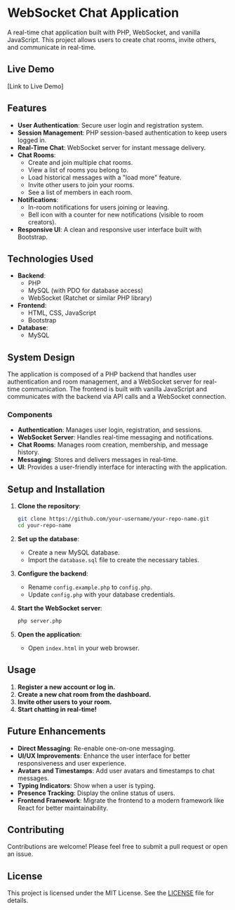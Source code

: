 # WebSocket Chat Application

A real-time chat application built with PHP, WebSocket, and vanilla JavaScript. This project allows users to create chat rooms, invite others, and communicate in real-time.

## Live Demo

[Link to Live Demo]

## Features

- **User Authentication**: Secure user login and registration system.
- **Session Management**: PHP session-based authentication to keep users logged in.
- **Real-Time Chat**: WebSocket server for instant message delivery.
- **Chat Rooms**:
  - Create and join multiple chat rooms.
  - View a list of rooms you belong to.
  - Load historical messages with a "load more" feature.
  - Invite other users to join your rooms.
  - See a list of members in each room.
- **Notifications**:
  - In-room notifications for users joining or leaving.
  - Bell icon with a counter for new notifications (visible to room creators).
- **Responsive UI**: A clean and responsive user interface built with Bootstrap.

## Technologies Used

- **Backend**:
  - PHP
  - MySQL (with PDO for database access)
  - WebSocket (Ratchet or similar PHP library)
- **Frontend**:
  - HTML, CSS, JavaScript
  - Bootstrap
- **Database**:
  - MySQL

## System Design

The application is composed of a PHP backend that handles user authentication and room management, and a WebSocket server for real-time communication. The frontend is built with vanilla JavaScript and communicates with the backend via API calls and a WebSocket connection.

### Components

- **Authentication**: Manages user login, registration, and sessions.
- **WebSocket Server**: Handles real-time messaging and notifications.
- **Chat Rooms**: Manages room creation, membership, and message history.
- **Messaging**: Stores and delivers messages in real-time.
- **UI**: Provides a user-friendly interface for interacting with the application.

## Setup and Installation

1. **Clone the repository**:
   ```bash
   git clone https://github.com/your-username/your-repo-name.git
   cd your-repo-name
   ```

2. **Set up the database**:
   - Create a new MySQL database.
   - Import the `database.sql` file to create the necessary tables.

3. **Configure the backend**:
   - Rename `config.example.php` to `config.php`.
   - Update `config.php` with your database credentials.

4. **Start the WebSocket server**:
   ```bash
   php server.php
   ```

5. **Open the application**:
   - Open `index.html` in your web browser.

## Usage

1. **Register a new account or log in.**
2. **Create a new chat room from the dashboard.**
3. **Invite other users to your room.**
4. **Start chatting in real-time!**

## Future Enhancements

- **Direct Messaging**: Re-enable one-on-one messaging.
- **UI/UX Improvements**: Enhance the user interface for better responsiveness and user experience.
- **Avatars and Timestamps**: Add user avatars and timestamps to chat messages.
- **Typing Indicators**: Show when a user is typing.
- **Presence Tracking**: Display the online status of users.
- **Frontend Framework**: Migrate the frontend to a modern framework like React for better maintainability.

## Contributing

Contributions are welcome! Please feel free to submit a pull request or open an issue.

## License

This project is licensed under the MIT License. See the [LICENSE](LICENSE) file for details.
